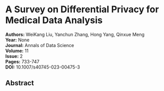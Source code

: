 # A Survey on Differential Privacy for Medical Data Analysis

**Authors:** WeiKang Liu, Yanchun Zhang, Hong Yang, Qinxue Meng  
**Year:** None  
**Journal:** Annals of Data Science  
**Volume:** 11  
**Issue:** 2  
**Pages:** 733-747  
**DOI:** 10.1007/s40745-023-00475-3  

## Abstract


